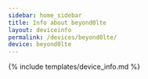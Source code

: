 ```yaml
---
sidebar: home_sidebar
title: Info about beyond0lte
layout: deviceinfo
permalink: /devices/beyond0lte/
device: beyond0lte
---
```

{% include templates/device_info.md %}
